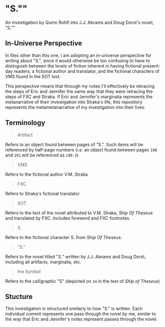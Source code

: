 "S.""
==

An investigation by Quinn Rohlf into J.J. Abrams and Doug Dorst's novel, "S.""

## In-Universe Perspective

In files other than this one, I am adopting an in-universe perspective for writing about "S.", since it would otherwise be too confusing to have to distinguish between the levels of fiction inherent in having fictional present-day readers, a fictional author and translator, and the fictional characters of VMS found in the SOT text. 

This perspective means that through my notes I'll effectively be retracing the steps of Eric and Jennifer the same way that they were retracing the steps of FXC and Straka. If Eric and Jennifer's marginalia represents the metanarrative of their investigation into Straka's life, this repository represents the metametanarrative of my investigation into their lives. 

## Terminology

> Artifact

Refers to an object found between pages of "S.". Such items will be referenced by half-page numbers (i.e. an object found between pages `190` and `191` will be referenced as `190.5`)

> VMS

Refers to the fictional author V.M. Straka

> FXC

Refers to Straka's fictional translator

> SOT

Refers to the text of the novel attributed to V.M. Straka, *Ship Of Theseus* and translated by FXC. Includes foreword and FXC footnotes.

> S.

Refers to the fictional character S. from *Ship Of Theseus*.

> "S."

Refers to the novel titled "*S.*" written by J.J. Abrams and Doug Dorst, including all artifacts, marginalia, etc.

> the Symbol

Refers to the calligraphic "S" (depicted on `14` in the text of *Ship of Theseus*)

## Stucture

This investigation is structured similarly to how "S." is written. Each individual commit represents one pass through the novel by me, similar to the way that Eric and Jennifer's notes represent passes through the novel.